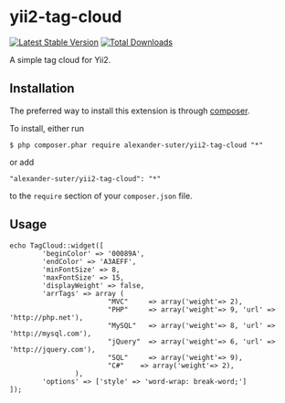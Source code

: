 yii2-tag-cloud
==============

[![Latest Stable Version](https://poser.pugx.org/alexander-suter/yii2-tag-cloud/v/stable)](https://packagist.org/packages/alexander-suter/yii2-tag-cloud)
[![Total Downloads](https://poser.pugx.org/alexander-suter/yii2-tag-cloud/downloads)](https://packagist.org/packages/alexander-suter/yii2-tag-cloud)

A simple tag cloud for Yii2.

## Installation

The preferred way to install this extension is through [composer](http://getcomposer.org/download/).

To install, either run

```
$ php composer.phar require alexander-suter/yii2-tag-cloud "*"
```

or add

```
"alexander-suter/yii2-tag-cloud": "*"
```

to the ```require``` section of your `composer.json` file.

## Usage

~~~
echo TagCloud::widget([
		'beginColor' => '00089A',
		'endColor' => 'A3AEFF',
		'minFontSize' => 8,
		'maxFontSize' => 15,
        'displayWeight' => false,
		'arrTags' => array (
                        "MVC"     => array('weight'=> 2),
                        "PHP"     => array('weight'=> 9, 'url' => 'http://php.net'),
                        "MySQL"   => array('weight'=> 8, 'url' => 'http://mysql.com'),
                        "jQuery"  => array('weight'=> 6, 'url' => 'http://jquery.com'),
                        "SQL"     => array('weight'=> 9),
                        "C#"    => array('weight'=> 2),
                ),
		'options' => ['style' => 'word-wrap: break-word;']
]);
~~~

